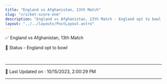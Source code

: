 ```yaml
---
title: "England vs Afghanistan, 13th Match"
slug: "cricket-score-one"
description: "England vs Afghanistan, 13th Match - England opt to bowl."
layout: "../../layouts/PostLayout.astro"
--- 
```


✅ England vs Afghanistan, 13th Match

📑 Status - England opt to bowl

<br />

***

📝 Last Updated on : 10/15/2023, 2:00:29 PM

***

